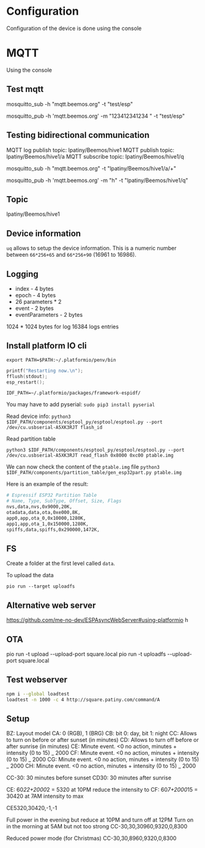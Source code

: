 # Configuration

Configuration of the device is done using the console

# MQTT

Using the console

## Test mqtt

mosquitto_sub -h "mqtt.beemos.org" -t "test/esp"

mosquitto_pub -h 'mqtt.beemos.org' -m "123412341234 " -t "test/esp"

## Testing bidirectional communication

MQTT log publish topic: lpatiny/Beemos/hive1
MQTT publish topic: lpatiny/Beemos/hive1/a
MQTT subscribe topic: lpatiny/Beemos/hive1/q

mosquitto_sub -h "mqtt.beemos.org" -t "lpatiny/Beemos/hive1/a/+"

mosquitto_pub -h 'mqtt.beemos.org' -m "h" -t "lpatiny/Beemos/hive1/q"

## Topic

lpatiny/Beemos/hive1

## Device information

`uq` allows to setup the device information. This is a numeric number between `66*256+65` and `66*256+90` (16961 to 16986).

## Logging

- index - 4 bytes
- epoch - 4 bytes
- 26 parameters \* 2
- event - 2 bytes
- eventParameters - 2 bytes

1024 \* 1024 bytes for log
16384 logs entries

## Install platform IO cli

`export PATH=$PATH:~/.platformio/penv/bin`

```cpp
printf("Restarting now.\n");
fflush(stdout);
esp_restart();
```

`IDF_PATH=~/.platformio/packages/framework-espidf/`

You may have to add pyserial:
`sudo pip3 install pyserial`

Read device info:
`python3 $IDF_PATH/components/esptool_py/esptool/esptool.py --port /dev/cu.usbserial-A5XK3RJT flash_id`

Read partition table

`python3 $IDF_PATH/components/esptool_py/esptool/esptool.py --port /dev/cu.usbserial-A5XK3RJT read_flash 0x8000 0xc00 ptable.img`

We can now check the content of the `ptable.img` file
`python3 $IDF_PATH/components/partition_table/gen_esp32part.py ptable.img`

Here is an example of the result:

```bash
# Espressif ESP32 Partition Table
# Name, Type, SubType, Offset, Size, Flags
nvs,data,nvs,0x9000,20K,
otadata,data,ota,0xe000,8K,
app0,app,ota_0,0x10000,1280K,
app1,app,ota_1,0x150000,1280K,
spiffs,data,spiffs,0x290000,1472K,
```

## FS

Create a folder at the first level called `data`.

To upload the data

`pio run --target uploadfs`

## Alternative web server

https://github.com/me-no-dev/ESPAsyncWebServer#using-platformio
h

## OTA

pio run -t upload --upload-port square.local
pio run -t uploadfs --upload-port square.local

## Test webserver

```bash
npm i --global loadtest
loadtest -n 1000 -c 4 http://square.patiny.com/command/A
```

## Setup

BZ: Layout model
CA: 0 (RGB), 1 (BRG)
CB: bit 0: day, bit 1: night
CC: Allows to turn on before or after sunset (in minutes)
CD: Allows to turn off before or after sunrise (in minutes)
CE: Minute event. <0 no action, minutes + intensity (0 to 15) _ 2000
CF: Minute event. <0 no action, minutes + intensity (0 to 15) _ 2000
CG: Minute event. <0 no action, minutes + intensity (0 to 15) _ 2000
CH: Minute event. <0 no action, minutes + intensity (0 to 15) _ 2000

CC-30: 30 minutes before sunset
CD30: 30 minutes after sunrise

CE: 60*22+2000*2 = 5320 at 10PM reduce the intensity to
CF: 60*7+2000*15 = 30420 at 7AM intensity to max

CE5320,30420,-1,-1

Full power in the evening but reduce at 10PM and turn off at 12PM
Turn on in the morning at 5AM but not too strong
CC-30,30,30960,9320,0,8300

Reduced power mode (for Christmas)
CC-30,30,8960,9320,0,8300
